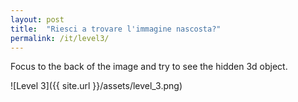 ```yaml
---
layout: post
title:  "Riesci a trovare l'immagine nascosta?"
permalink: /it/level3/
---
```

Focus to the back of the image and try to see the hidden 3d object.

![Level 3]({{ site.url }}/assets/level_3.png)